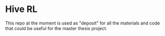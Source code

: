 # Hive RL

This repo at the moment is used as "deposit" for all the materials and code that could be useful for the master thesis project.
